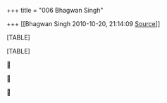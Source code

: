 +++
title = "006 Bhagwan Singh"

+++
[[Bhagwan Singh	2010-10-20, 21:14:09 [Source](https://groups.google.com/g/bvparishat/c/FqQkD2dgq_w)]]



[TABLE]

[TABLE]







